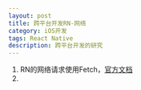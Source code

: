 ```yaml
---
layout: post
title: 跨平台开发RN-网络
category: iOS开发
tags: React Native 
description: 跨平台开发的研究
--- 
```


1. RN的网络请求使用Fetch，[官方文档](https://reactnative.cn/docs/network/)
2. 

